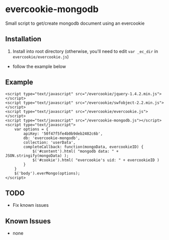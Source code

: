 evercookie-mongodb
==================

Small script to get/create mongodb document using an evercookie

## Installation

1. Install into root directory (otherwise, you'll need to edit `var _ec_dir` in `evercookie/evercookie.js`)
- follow the example below

## Example

	<script type="text/javascript" src="/evercookie/jquery-1.4.2.min.js"></script>
	<script type="text/javascript" src="/evercookie/swfobject-2.2.min.js"></script>
	<script type="text/javascript" src="/evercookie/evercookie.js"></script>
	<script type="text/javascript" src="/evercookie-mongodb.js"></script>
	<script type="text/javascript">
	    var options = {
	        apiKey: '50f47f5fe4b0b9deb2482c6b',
	        db: 'evercookie-mongodb',
	        collection: 'userData',
	        completeCallback: function(mongoData, evercookieID) {
	            $('#content').html( "mongodb data: " + JSON.stringify(mongoData) );
	            $('#cookie').html( "evercookie's uid: " + evercookieID )
	        }
	    }
	    $('body').everMongo(options);
	</script>


## TODO

- Fix known issues

## Known Issues

- none
